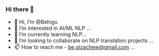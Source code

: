 ### Hi there 👋

<!--
**behigu/Behigu** is a ✨ _special_ ✨ repository because its `README.md` (this file) appears on your GitHub profile.

Here are some ideas to get you started:

- 🔭 I’m currently working on ...
- 🌱 I’m currently learning ...
- 👯 I’m looking to collaborate on ...
- 🤔 I’m looking for help with ...
- 💬 Ask me about ...
- 📫 How to reach me: ...
- 😄 Pronouns: ...
- ⚡ Fun fact: ...
-->
- 👋 Hi, I’m @Behigu
- 👀 I’m interested in AI/ML NLP ...
- 🌱 I’m currently learning NLP...
- 💞️ I’m looking to collaborate on NLP translation projects ...
- 📫 How to reach me - be.gizachew@gmail.com ...

